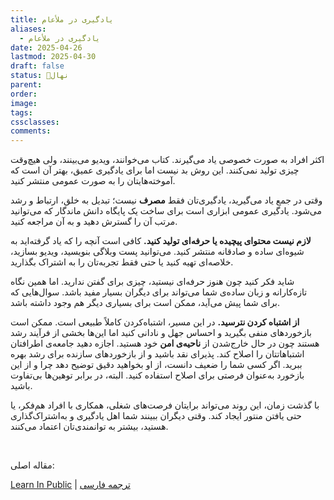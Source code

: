 ```yaml
---
title: یادگیری در ملأعام
aliases:
  - یادگیری در ملأعام
date: 2025-04-26
lastmod: 2025-04-30
draft: false
status: 🌱نهال
parent: 
order: 
image: 
tags: 
cssclasses: 
comments:
---
```

اکثر افراد به صورت خصوصی یاد می‌گیرند. کتاب می‌خوانند، ویدیو می‌بینند، ولی هیچ‌وقت چیزی تولید نمی‌کنند. این روش بد نیست اما برای یادگیری عمیق، بهتر آن است که آموخته‌هایتان را به صورت عمومی منتشر کنید.

وقتی در جمع یاد می‌گیرید، یادگیری‌تان فقط **مصرف** نیست؛ تبدیل به خلق، ارتباط و رشد می‌شود. یادگیری عمومی ابزاری است برای ساخت یک پایگاه دانش ماندگار که می‌توانید مرتب آن را گسترش دهید و به آن مراجعه کنید.

**لازم نیست محتوای پیچیده یا حرفه‌ای تولید کنید.** کافی است آنچه را که یاد گرفته‌اید به شیوه‌ای ساده و صادقانه منتشر کنید. می‌توانید پست وبلاگی بنویسید، ویدیو بسازید، خلاصه‌ای تهیه کنید یا حتی فقط تجربه‌تان را به اشتراک بگذارید.

شاید فکر کنید چون هنوز حرفه‌ای نیستید، چیزی برای گفتن ندارید. اما همین نگاه تازه‌کارانه و زبان ساده‌ی شما می‌تواند برای دیگران بسیار مفید باشد. سوال‌هایی که برای شما پیش می‌آید، ممکن است برای بسیاری دیگر هم وجود داشته باشد.

**از اشتباه کردن نترسید.** در این مسیر، اشتباه‌کردن کاملاً طبیعی است. ممکن است بازخوردهای منفی بگیرید و احساس جهل و نادانی کنید اما این‌ها بخشی از فرآیند رشد هستند چون در حال خارج‌شدن از **ناحیه‌ی امن** خود هستید. اجازه دهید جامعه‌ی اطرافتان اشتباهاتتان را اصلاح کند. پذیرای نقد باشید و از بازخوردهای سازنده برای رشد بهره ببرید. اگر کسی شما را ضعیف دانست، از او بخواهید دقیق توضیح دهد چرا و از این بازخورد به‌عنوان فرصتی برای اصلاح استفاده کنید. البته، در برابر توهین‌ها بی‌تفاوت باشید.

با گذشت زمان، این روند می‌تواند برایتان فرصت‌های شغلی، همکاری با افراد هم‌فکر، یا حتی یافتن منتور ایجاد کند. وقتی دیگران ببینند شما اهل یادگیری و به‌اشتراک‌گذاری هستید، بیشتر به توانمندی‌تان اعتماد می‌کنند.

<br> 

مقاله اصلی:

[Learn In Public](https://www.swyx.io/learn-in-public) | [ترجمه فارسی](https://mahdi.majidzadeh.ir/notes/learn-in-public/)